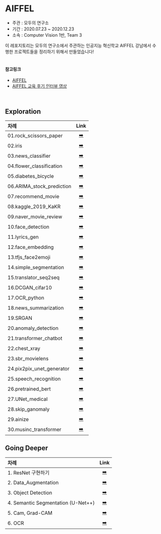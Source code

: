 # AIFFEL
- 주관 : 모두의 연구소
- 기간 : 2020.07.23 ~ 2020.12.23
- 소속 : Computer Vision 1반, Team 3

이 레포지토리는 모두의 연구소에서 주관하는 인공지능 혁신학교 AIFFEL 강남에서 수행한 프로젝트들을 정리하기 위해서 만들었습니다!  
<br>
#### 참고링크
- [AIFFEL](https://aiffel.io/)
- [AIFFEL 교육 후기 인터뷰 영상](https://youtu.be/983g9QHg5-s)
<br>

## Exploration

| 차례                      | Link |
| :------------------------- | :----: |
| 01.rock_scissors_paper    |   [:arrow_right:](https://github.com/ljh415/AIFFEL/tree/master/Exploration/01.rock_scissors_paper)   |
| 02.iris                   |   [:arrow_right:](https://github.com/ljh415/AIFFEL/tree/master/Exploration/02.iris)   |
| 03.news_classifier        |   [:arrow_right:](https://github.com/ljh415/AIFFEL/tree/master/Exploration/03.news_classifier)   |
| 04.flower_classification  |   [:arrow_right:](https://github.com/ljh415/AIFFEL/tree/master/Exploration/04.flower_classification)   |
| 05.diabetes_bicycle       |   [:arrow_right:](https://github.com/ljh415/AIFFEL/tree/master/Exploration/05.diabetes_bicycle)   |
| 06.ARIMA_stock_prediction |   [:arrow_right:](https://github.com/ljh415/AIFFEL/tree/master/Exploration/06.ARIMA_stock_prediction)   |
| 07.recommend_movie        |   [:arrow_right:](https://github.com/ljh415/AIFFEL/tree/master/Exploration/07.recommend_movie)   |
| 08.kaggle_2019_KaKR       |   [:arrow_right:](https://github.com/ljh415/AIFFEL/tree/master/Exploration/08.kaggle_2019_KaKR)   |
| 09.naver_movie_review     |   [:arrow_right:](https://github.com/ljh415/AIFFEL/tree/master/Exploration/09.Sentiment_Classification)   |
| 10.face_detection         |   [:arrow_right:](https://github.com/ljh415/AIFFEL/tree/master/Exploration/10.face_detection)   |
| 11.lyrics_gen             |   [:arrow_right:](https://github.com/ljh415/AIFFEL/tree/master/Exploration/11.lyrics_gen)   |
| 12.face_embedding         |   [:arrow_right:](https://github.com/ljh415/AIFFEL/tree/master/Exploration/12.face_embedding)   |
| 13.tfjs_face2emoji        |   [:arrow_right:](https://github.com/ljh415/AIFFEL/tree/master/Exploration/13.tfjs_face2emoji)   |
| 14.simple_segmentation    |   [:arrow_right:](https://github.com/ljh415/AIFFEL/tree/master/Exploration/14.simple_segmentation)   |
| 15.translator_seq2seq     |   [:arrow_right:](https://github.com/ljh415/AIFFEL/tree/master/Exploration/15.translator_seq2seq)   |
| 16.DCGAN_cifar10          |   [:arrow_right:](https://github.com/ljh415/AIFFEL/tree/master/Exploration/16.DCGAN_cifar10)   |
| 17.OCR_python             |   [:arrow_right:](https://github.com/ljh415/AIFFEL/tree/master/Exploration/17.OCR_python)   |
| 18.news_summarization     |   [:arrow_right:](https://github.com/ljh415/AIFFEL/tree/master/Exploration/18.news_summarization)   |
| 19.SRGAN                  |   [:arrow_right:](https://github.com/ljh415/AIFFEL/tree/master/Exploration/19.SRGAN)   |
| 20.anomaly_detection      |   [:arrow_right:](https://github.com/ljh415/AIFFEL/tree/master/Exploration/20.anomaly_detection)   |
| 21.transformer_chatbot    |   [:arrow_right:](https://github.com/ljh415/AIFFEL/tree/master/Exploration/21.transformer_chatbot)   |
| 22.chest_xray             |   [:arrow_right:](https://github.com/ljh415/AIFFEL/tree/master/Exploration/22.chest_xray)   |
| 23.sbr_movielens          |   [:arrow_right:](https://github.com/ljh415/AIFFEL/tree/master/Exploration/23.sbr_movielens)   |
  | 24.pix2pix_unet_generator |   [:arrow_right:](https://github.com/ljh415/AIFFEL/tree/master/Exploration/24.pix2pix_unet_generator)   |
| 25.speech_recognition     |   [:arrow_right:](https://github.com/ljh415/AIFFEL/tree/master/Exploration/25.speech_recognition)   |
| 26.pretrained_bert        |   [:arrow_right:](https://github.com/ljh415/AIFFEL/tree/master/Exploration/26.pretrained_bert)   |
| 27.UNet_medical           |   [:arrow_right:](https://github.com/ljh415/AIFFEL/tree/master/Exploration/27.UNet_medical)   |
| 28.skip_ganomaly          |   [:arrow_right:](https://github.com/ljh415/AIFFEL/tree/master/Exploration/28.skip_ganomaly)   |
| 29.ainize                 |   [:arrow_right:](https://github.com/ljh415/AIFFEL/tree/master/Exploration/29.ainize)   |
| 30.musinc_transformer     |   [:arrow_right:](https://github.com/ljh415/AIFFEL/tree/master/Exploration/30.music_transformer)   |


## Going Deeper

| 차례                               | Link |
| :---------------------------------- | :----: |
| 1. ResNet 구현하기                   |   [:arrow_right:](https://github.com/ljh415/AIFFEL/tree/master/Going_Deeper/01.ResNet_Ablation_Study)   |
| 2. Data_Augmentation               |   [:arrow_right:](https://github.com/ljh415/AIFFEL/tree/master/Going_Deeper/02.Data_Augmentation_CutMix)   |
| 3. Object Detection                |   [:arrow_right:](https://github.com/ljh415/AIFFEL/tree/master/Going_Deeper/03.Object_Detection)   |
| 4. Semantic Segmentation (U-Net++) |   [:arrow_right:](https://github.com/ljh415/AIFFEL/tree/master/Going_Deeper/04.Semantic_Segmentation_UNet%2B%2B)   |
| 5. Cam, Grad-CAM                   |   [:arrow_right:](https://github.com/ljh415/AIFFEL/tree/master/Going_Deeper/05.CAM_GradCam)   |
| 6. OCR                             |   [:arrow_right:](https://github.com/ljh415/AIFFEL/tree/master/Going_Deeper/06.OCR)   |


